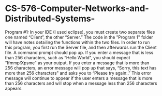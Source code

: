 # CS-576-Computer-Networks-and-Distributed-Systems-

Program #1: 
In your IDE (I used eclipse), you must create two separate files one named “Client”, the other “Server.” 
The code in the "Program 1" folder will have notes detailing the functions within the two files. 
In order to run this program, you first run the Server file, and then afterwards run the Client file. 
A command prompt should pop up. If you enter a message that is less than 256 characters, such as “Hello World", you should expect “Ifmmp!Xpsme” as your output. 
If you enter a message that is more than 256 characters, an error message will pop up that says, “Sorry, this text has more than 256 characters" and asks you to “Please try again:.” 
This error message will continue to appear if the user enters a message that is more than 256 characters and will stop when a message less than 256 characters appears. 
